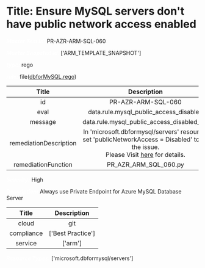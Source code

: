 



# Title: Ensure MySQL servers don't have public network access enabled


***<font color="white">Master Test Id:</font>*** PR-AZR-ARM-SQL-060

***<font color="white">Master Snapshot Id:</font>*** ['ARM_TEMPLATE_SNAPSHOT']

***<font color="white">type:</font>*** rego

***<font color="white">rule:</font>*** file([dbforMySQL.rego])  
  
  
  
  

|Title|Description|
| :---: | :---: |
|id|PR-AZR-ARM-SQL-060|
|eval|data.rule.mysql_public_access_disabled|
|message|data.rule.mysql_public_access_disabled_err|
|remediationDescription|In 'microsoft.dbformysql/servers' resource, set 'publicNetworkAccess = Disabled' to fix the issue.<br>Please Visit <a href='https://docs.microsoft.com/en-us/azure/templates/microsoft.dbformysql/servers' target='_blank'>here</a> for details.|
|remediationFunction|PR_AZR_ARM_SQL_060.py|


***<font color="white">Severity:</font>*** High

***<font color="white">Description:</font>*** Always use Private Endpoint for Azure MySQL Database Server  
  
  

|Title|Description|
| :---: | :---: |
|cloud|git|
|compliance|['Best Practice']|
|service|['arm']|


***<font color="white">Resource Types:</font>*** ['microsoft.dbformysql/servers']


[dbforMySQL.rego]: https://github.com/prancer-io/prancer-compliance-test/tree/master/azure/iac/dbforMySQL.rego
